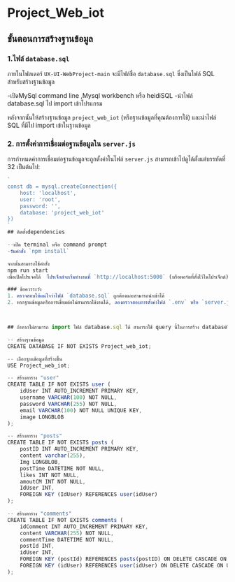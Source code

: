 # Project_Web_iot

## ขั้นตอนการสร้างฐานข้อมูล 

### 1.ไฟล์ `database.sql`
ภายในโฟลเดอร์ `UX-UI-WebProject-main` จะมีไฟล์ชื่อ `database.sql` ซึ่งเป็นไฟล์ SQL สำหรับสร้างฐานข้อมูล

-เปิดMySql command line ,Mysql workbench หรือ heidiSQL
-นำไฟล์ database.sql ไป import เข้าโปรแกรม

หลังจากนั้นให้สร้างฐานข้อมูล `project_web_iot` (หรือฐานข้อมูลที่คุณต้องการใช้) และนำไฟล์ SQL ที่มีไป import เข้าในฐานข้อมูล

### 2. การตั้งค่าการเชื่อมต่อฐานข้อมูลใน `server.js`

การกำหนดค่าการเชื่อมต่อฐานข้อมูลจะถูกตั้งค่าในไฟล์ `server.js` สามารถเข้าไปดูได้ตั้งแต่บรรทัดที่ 32 เป็นต้นไป:

```javascript
`
const db = mysql.createConnection({
    host: 'localhost',
    user: 'root',
    password: '',
    database: 'project_web_iot'
})
`
## ติดตั้งdependencies

--เปิด terminal หรือ command prompt 
-รันคำสั่ง `npm install`

จากนั้นสามารถใช้คำสั่ง 
npm run start 
เพื่อเปิดโปรเจคได้  โปรเจ็กต์จะเริ่มทำงานที่ `http://localhost:5000` (หรือพอร์ตที่ตั้งไว้ในโปรเจ็กต์)

### ข้อควรระวัง
1. ตรวจสอบให้แน่ใจว่าไฟล์ `database.sql` ถูกต้องและสามารถนำเข้าได้
2. หากฐานข้อมูลหรือการเชื่อมต่อไม่สามารถใช้งานได้, ลองตรวจสอบการตั้งค่าไฟล์ `.env` หรือ `server.js` อีกครั้ง



## ถ้าหากไม่สามารถ import ไฟล์ database.sql ได้ สามารถใช้ query นี้ในการสร้าง databaseได้

-- สร้างฐานข้อมูล
CREATE DATABASE IF NOT EXISTS Project_web_iot;

-- เลือกฐานข้อมูลที่สร้างขึ้น
USE Project_web_iot;

-- สร้างตาราง "user"
CREATE TABLE IF NOT EXISTS user (
    idUser INT AUTO_INCREMENT PRIMARY KEY,
    username VARCHAR(100) NOT NULL,
    password VARCHAR(255) NOT NULL,
    email VARCHAR(100) NOT NULL UNIQUE KEY,
    image LONGBLOB
);

-- สร้างตาราง "posts"
CREATE TABLE IF NOT EXISTS posts (
    postID INT AUTO_INCREMENT PRIMARY KEY,
    content varchar(255),
    Img LONGBLOB,
    postTime DATETIME NOT NULL,
    likes INT NOT NULL,
    amoutCM INT NOT NULL,
    IdUser INT,
    FOREIGN KEY (IdUser) REFERENCES user(idUser)
);

-- สร้างตาราง "comments"
CREATE TABLE IF NOT EXISTS comments (
    idComment INT AUTO_INCREMENT PRIMARY KEY,
    content VARCHAR(255) NOT NULL,
    commentTime DATETIME NOT NULL,
    postId INT,
    idUser INT,
    FOREIGN KEY (postId) REFERENCES posts(postID) ON DELETE CASCADE ON UPDATE CASCADE,
    FOREIGN KEY (idUser) REFERENCES user(idUser) ON DELETE CASCADE ON UPDATE CASCADE
);

